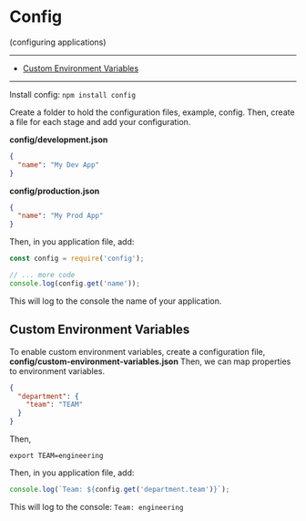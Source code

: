 # Config
(configuring applications)

---

* [Custom Environment Variables](#custom-environment-variables)

---

Install config: `npm install config`

Create a folder to hold the configuration files, example, config.
Then, create a file for each stage and add your configuration.

**config/development.json**

```json
{
  "name": "My Dev App"
}
```

**config/production.json**

```json
{
  "name": "My Prod App"
}
```

Then, in you application file, add:

```js
const config = require('config');

// ... more code
console.log(config.get('name'));
```

This will log to the console the name of your application.

## Custom Environment Variables

To enable custom environment variables, create a configuration file, **config/custom-environment-variables.json**
Then, we can map properties to environment variables.

```json
{
  "department": {
    "team": "TEAM"
  }
}
```

Then,
```
export TEAM=engineering
```

Then, in you application file, add:

```js
console.log(`Team: ${config.get('department.team')}`);
```

This will log to the console: `Team: engineering`